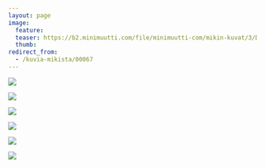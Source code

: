 ```yaml
---
layout: page
image:
  feature:
  teaser: https://b2.minimuutti.com/file/minimuutti-com/mikin-kuvat/3/DS37983-245px.jpg
  thumb:
redirect_from:
  - /kuvia-mikista/00067
---
```


[![](https://b2.minimuutti.com/file/minimuutti-com/mikin-kuvat/3/DS37938-800px.jpg)](https://dl.dropboxusercontent.com/sh/ea1wtnz7z734o12/AAAnjX5o089ZufdjjzdsWbnwa/mikin-kuvat/3/DS37938.jpg)

[![](https://b2.minimuutti.com/file/minimuutti-com/mikin-kuvat/3/DS37983-800px.jpg)](https://dl.dropboxusercontent.com/sh/ea1wtnz7z734o12/AABQYggDdP0SIo-xaTdMb5N0a/mikin-kuvat/3/DS37983.jpg)

[![](https://b2.minimuutti.com/file/minimuutti-com/mikin-kuvat/3/DS37984-800px.jpg)](https://dl.dropboxusercontent.com/sh/ea1wtnz7z734o12/AADlCDgNUN-G6Zw-Bo74Sskca/mikin-kuvat/3/DS37984.jpg)

[![](https://b2.minimuutti.com/file/minimuutti-com/mikin-kuvat/3/DS37966-800px.jpg)](https://dl.dropboxusercontent.com/sh/ea1wtnz7z734o12/AAAlDkkfS6P6Aw5F9hFsaKCFa/mikin-kuvat/3/DS37966.jpg)

[![](https://b2.minimuutti.com/file/minimuutti-com/mikin-kuvat/3/DS37965-800px.jpg)](https://dl.dropboxusercontent.com/sh/ea1wtnz7z734o12/AADsCj4g4TZxm4S5YuzRO9kBa/mikin-kuvat/3/DS37965.jpg)

[![](https://b2.minimuutti.com/file/minimuutti-com/mikin-kuvat/3/DS37995-800px.jpg)](https://dl.dropboxusercontent.com/sh/ea1wtnz7z734o12/AACoszaGdWo5fFFb88-EWUIya/mikin-kuvat/3/DS37995.jpg)
